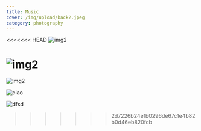 ```yaml
---
title: Music
cover: /img/upload/back2.jpeg
category: photography
---
```


<<<<<<< HEAD
![img2](/img/upload/back1.jpg 'img1')

# ![img2](/img/upload/home.jpg 'img2')

![img2](/img/upload/home.jpg 'img2')

![ciao](/img/upload/dscf8739-min__1549647470_89.65.241.31.jpg 'ciro')

![dfsd](/img/upload/back1.jpg 'sdfd')

> > > > > > > 2d7226b24efb0296de67c1e4b82b0d46eb820fcb
